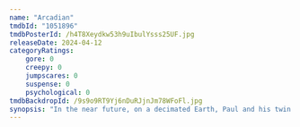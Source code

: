 ```yaml
---
name: "Arcadian"
tmdbId: "1051896"
tmdbPosterId: /h4T8Xeydkw53h9uIbulYsss25UF.jpg
releaseDate: 2024-04-12
categoryRatings:
    gore: 0
    creepy: 0
    jumpscares: 0
    suspense: 0
    psychological: 0
tmdbBackdropId: /9s9o9RT9Yj6nDuRJjnJm78WFoFl.jpg
synopsis: "In the near future, on a decimated Earth, Paul and his twin sons face terror at night when ferocious creatures awaken. When Paul is nearly killed, the boys come up with a plan for survival, using everything their father taught them to keep him alive."
---
```


